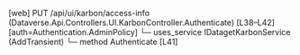 [web] PUT /api/ui/karbon/access-info  (Dataverse.Api.Controllers.UI.KarbonController.Authenticate)  [L38–L42] [auth=Authentication.AdminPolicy]
  └─ uses_service IDatagetKarbonService (AddTransient)
    └─ method Authenticate [L41]

